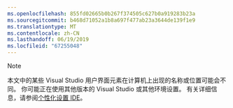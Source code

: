 ```yaml
---
ms.openlocfilehash: 855fd02665b0b267f374505c627b0a919283b23a
ms.sourcegitcommit: b468d71052a1b8a697f477ab23a3644de139f1e9
ms.translationtype: MT
ms.contentlocale: zh-CN
ms.lasthandoff: 06/19/2019
ms.locfileid: "67255048"
---
```

> [!NOTE]
> 本文中的某些 Visual Studio 用户界面元素在计算机上出现的名称或位置可能会不同。 你可能正在使用其他版本的 Visual Studio 或其他环境设置。 有关详细信息，请参阅[个性化设置 IDE](../../ide/personalizing-the-visual-studio-ide.md)。

